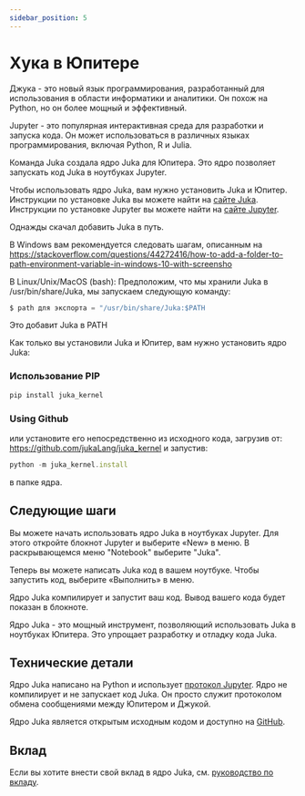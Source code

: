 ```yaml
---
sidebar_position: 5
---
```


# Хука в Юпитере

Джука - это новый язык программирования, разработанный для использования в области информатики и аналитики. Он похож на Python, но он более мощный и эффективный.

Jupyter - это популярная интерактивная среда для разработки и запуска кода. Он может использоваться в различных языках программирования, включая Python, R и Julia.

Команда Juka создала ядро Juka для Юпитера. Это ядро позволяет запускать код Juka в ноутбуках Jupyter.

Чтобы использовать ядро Juka, вам нужно установить Juka и Юпитер. Инструкции по установке Juka вы можете найти на [сайте Juka](https://jukalang.com/download). Инструкции по установке Jupyter вы можете найти на [сайте Jupyter](https://jupyter.org/install).

Однажды скачал добавить Juka в путь.

В Windows вам рекомендуется следовать шагам, описанным на https://stackoverflow.com/questions/44272416/how-to-add-a-folder-to-path-environment-variable-in-windows-10-with-screensho

В Linux/Unix/MacOS (bash): Предположим, что мы хранили Juka в /usr/bin/share/Juka, мы запускаем следующую команду:

```jsx
$ path для экспорта = "/usr/bin/share/Juka:$PATH
```

Это добавит Juka в PATH

Как только вы установили Juka и Юпитер, вам нужно установить ядро Juka:

### Использование PIP
```jsx
pip install juka_kernel
```

### Using Github
или установите его непосредственно из исходного кода, загрузив от: https://github.com/jukaLang/juka_kernel и запустив:

```jsx
python -m juka_kernel.install
```

в папке ядра.

## Следующие шаги

Вы можете начать использовать ядро Juka в ноутбуках Jupyter. Для этого откройте блокнот Jupyter и выберите «New» в меню. В раскрывающемся меню "Notebook" выберите "Juka".

Теперь вы можете написать Juka код в вашем ноутбуке. Чтобы запустить код, выберите «Выполнить» в меню.

Ядро Juka компилирует и запустит ваш код. Вывод вашего кода будет показан в блокноте.

Ядро Juka - это мощный инструмент, позволяющий использовать Juka в ноутбуках Юпитера. Это упрощает разработку и отладку кода Juka.

## Технические детали

Ядро Juka написано на Python и использует [протокол Jupyter](https://jupyter.org/protocol). Ядро не компилирует и не запускает код Juka. Он просто служит протоколом обмена сообщениями между Юпитером и Джукой.

Ядро Juka является открытым исходным кодом и доступно на [GitHub](https://github.com/juka/juka_kernel).

## Вклад

Если вы хотите внести свой вклад в ядро Juka, см. [руководство по вкладу](https://github.com/juka/juka_kernel/blob/master/CONTRIBUTING.md).